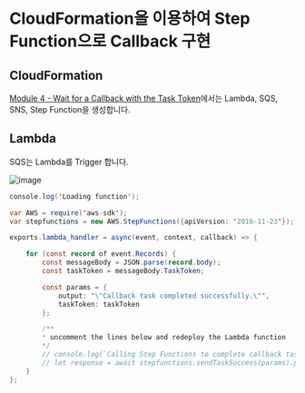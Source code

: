 # CloudFormation을 이용하여 Step Function으로 Callback 구현

## CloudFormation

[Module 4 - Wait for a Callback with the Task Token](https://github.com/kyopark2014/aws-step-functions/blob/main/cloudformation/module_4.yml)에서는 Lambda, SQS, SNS, Step Function을 생성합니다. 


## Lambda 

SQS는 Lambda를 Trigger 합니다. 

![image](https://user-images.githubusercontent.com/52392004/174436686-688f8aaa-0717-452d-8fae-762e1dbad5b9.png)


```java
console.log('Loading function');

var AWS = require('aws-sdk');
var stepfunctions = new AWS.StepFunctions({apiVersion: '2016-11-23'});

exports.lambda_handler = async(event, context, callback) => {

    for (const record of event.Records) {
        const messageBody = JSON.parse(record.body);
        const taskToken = messageBody.TaskToken;

        const params = {
            output: "\"Callback task completed successfully.\"",
            taskToken: taskToken
        };

        /**
        * uncomment the lines below and redeploy the Lambda function
        */
        // console.log(`Calling Step Functions to complete callback task with params ${JSON.stringify(params)}`);
        // let response = await stepfunctions.sendTaskSuccess(params).promise();
    }
};
```


